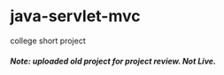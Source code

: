 # java-servlet-mvc
college short project

##### Note: uploaded old project for project review. Not Live.
